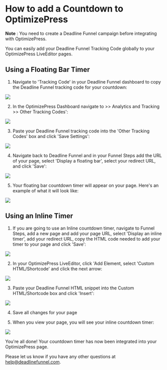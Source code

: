 # How to add a Countdown to OptimizePress

**Note** : You need to create a Deadline Funnel campaign before integrating with OptimizePress.

You can easily add your Deadline Funnel Tracking Code globally to your OptimizePress LiveEditor pages.

## Using a Floating Bar Timer

1. Navigate to 'Tracking Code' in your Deadline Funnel dashboard to copy the Deadline Funnel tracking code for your countdown:

![](https://d33v4339jhl8k0.cloudfront.net/docs/assets/53974d6ce4b0c76107b109d1/images/5c65c2862c7d3a66e32e7873/file-p3lBofFRVd.png)

2. In the OptimizePress Dashboard navigate to &gt;&gt; Analytics and Tracking &gt;&gt; Other Tracking Codes':

![](https://d33v4339jhl8k0.cloudfront.net/docs/assets/53974d6ce4b0c76107b109d1/images/591b716b0428634b4a333068/file-%20JkKZMtv6fG.png)

3. Paste your Deadline Funnel tracking code into the 'Other Tracking Codes' box and click 'Save Settings':

![](https://d33v4339jhl8k0.cloudfront.net/docs/assets/53974d6ce4b0c76107b109d1/images/591b71c22c7d3a057f8924ca/file-%20rEMLiOIZdp.png)

4. Navigate back to Deadline Funnel and in your Funnel Steps add the URL of your page, select 'Display a floating bar', select your redirect URL, and click 'Save':

![](https://d33v4339jhl8k0.cloudfront.net/docs/assets/53974d6ce4b0c76107b109d1/images/5c783c362c7d3a0cb932155e/file-%20JDPyIgnWsG.png)

5. Your floating bar countdown timer will appear on your page. Here's an example of what it will look like:

![](https://d33v4339jhl8k0.cloudfront.net/docs/assets/53974d6ce4b0c76107b109d1/images/5c65c0a12c7d3a66e32e783a/file-r2622Bfum3.png)

## Using an Inline Timer

1. If you are going to use an Inline countdown timer, navigate to Funnel Steps, add a new page and add your page URL, select 'Display an inline timer', add your redirect URL, copy the HTML code needed to add your timer to your page and click 'Save':

![](https://d33v4339jhl8k0.cloudfront.net/docs/assets/53974d6ce4b0c76107b109d1/images/5c783cd22c7d3a0cb9321570/file-%20hMgAYWDhqC.png)

2. In your OptimizePress LiveEditor, click 'Add Element, select 'Custom HTML/Shortcode' and click the next arrow:

![](https://d33v4339jhl8k0.cloudfront.net/docs/assets/53974d6ce4b0c76107b109d1/images/591b747c0428634b4a333084/file-%20txNO5CjBo7.png)

3. Paste your Deadline Funnel HTML snippet into the Custom HTML/Shortcode box and click 'Insert':

![](https://d33v4339jhl8k0.cloudfront.net/docs/assets/53974d6ce4b0c76107b109d1/images/591b753a2c7d3a057f8924e3/file-%20lkzxcPq8i6.png)

4. Save all changes for your page

5. When you view your page, you will see your inline countdown timer:

![](https://d33v4339jhl8k0.cloudfront.net/docs/assets/53974d6ce4b0c76107b109d1/images/591b764b2c7d3a057f8924e8/file-%20TDwXsGl4LX.png)

You're all done! Your countdown timer has now been integrated into your OptimizePress page.

Please let us know if you have any other questions at [help@deadlinefunnel.com](mailto:mailto:help@deadlinefunnel.com).

